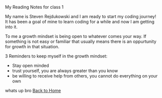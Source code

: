 My Reading Notes for class 1

My name is Steven Rejdukowski and I am ready to start my coding journey! It has been a goal of mine to learn coding for a while and now I am getting into it.



To me a growth mindset is being open to whatever comes your way. If something is not easy or familiar that usually means there is an oppurtunity for growth in that situation.

3 Reminders to keep myself in the growth mindset:

- Stay open minded
- trust yourself, you are always greater than you know
- be willing to receive help from others, you cannot do everything on your own

whats up bro
[Back to Home](https://stevenrej.github.io/reading-notes/)
